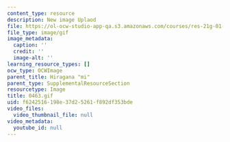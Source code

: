 ```yaml
---
content_type: resource
description: New image Uplaod
file: https://ol-ocw-studio-app-qa.s3.amazonaws.com/courses/res-21g-01-kana-spring-2010/f6242516198e37d25261f892df353bde_0463.gif
file_type: image/gif
image_metadata:
  caption: ''
  credit: ''
  image-alt: ''
learning_resource_types: []
ocw_type: OCWImage
parent_title: Hiragana "mi"
parent_type: SupplementalResourceSection
resourcetype: Image
title: 0463.gif
uid: f6242516-198e-37d2-5261-f892df353bde
video_files:
  video_thumbnail_file: null
video_metadata:
  youtube_id: null
---
```

